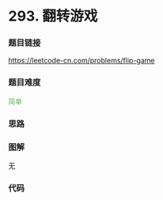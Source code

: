 # 293. 翻转游戏

### 题目链接

https://leetcode-cn.com/problems/flip-game

### 题目难度

<font color=#5CB85C>简单</font>

### 思路



### 图解

无

### 代码

```python
```